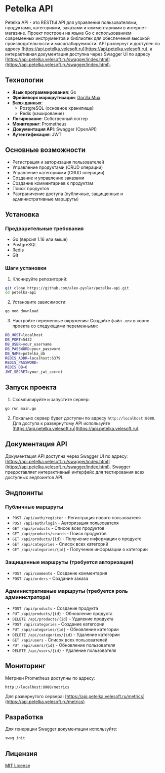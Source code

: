 # Petelka API

Petelka API - это RESTful API для управления пользователями, продуктами, категориями, заказами и комментариями в интернет-магазине. Проект построен на языке Go с использованием современных инструментов и библиотек для обеспечения высокой производительности и масштабируемости. API развернут и доступен по адресу [https://api.petelka.velesoft.ru](https://api.petelka.velesoft.ru), а интерактивная документация доступна через Swagger UI по адресу [https://api.petelka.velesoft.ru/swagger/index.html](https://api.petelka.velesoft.ru/swagger/index.html).

## Технологии

- **Язык программирования**: Go
- **Фреймворк маршрутизации**: [Gorilla Mux](https://github.com/gorilla/mux)
- **Базы данных**:
  - PostgreSQL (основное хранилище)
  - Redis (кэширование)
- **Логирование**: Собственный логгер
- **Мониторинг**: Prometheus
- **Документация API**: Swagger (OpenAPI)
- **Аутентификация**: JWT

## Основные возможности

- Регистрация и авторизация пользователей
- Управление продуктами (CRUD операции)
- Управление категориями (CRUD операции)
- Создание и управление заказами
- Создание комментариев к продуктам
- Поиск продуктов
- Разграничение доступа (публичные, защищенные и административные маршруты)

## Установка

### Предварительные требования

- Go (версия 1.16 или выше)
- PostgreSQL
- Redis
- Git

### Шаги установки

1. Клонируйте репозиторий:
```bash
git clone https://github.com/alex-pyslar/petelka-api.git
cd petelka-api
```

2. Установите зависимости:
```bash
go mod download
```

3. Настройте переменные окружения:
Создайте файл `.env` в корне проекта со следующими переменными:
```bash
DB_HOST=localhost
DB_PORT=5432
DB_USER=your_username
DB_PASSWORD=your_password
DB_NAME=petelka_db
REDIS_ADDR=localhost:6379
REDIS_PASSWORD=
REDIS_DB=0
JWT_SECRET=your_jwt_secret
```

## Запуск проекта

1. Скомпилируйте и запустите сервер:
```bash
go run main.go
```

2. Локально сервер будет доступен по адресу `http://localhost:8080`. Для доступа к развернутому API используйте [https://api.petelka.velesoft.ru](https://api.petelka.velesoft.ru).

## Документация API

Документация API доступна через Swagger UI по адресу: [https://api.petelka.velesoft.ru/swagger/index.html](https://api.petelka.velesoft.ru/swagger/index.html). Swagger предоставляет интерактивный интерфейс для тестирования всех доступных эндпоинтов API.

## Эндпоинты

### Публичные маршруты
- `POST /api/auth/register` - Регистрация нового пользователя
- `POST /api/auth/login` - Авторизация пользователя
- `GET /api/products` - Список всех продуктов
- `GET /api/products/search` - Поиск продуктов
- `GET /api/products/{id}` - Получение информации о продукте
- `GET /api/categories` - Список всех категорий
- `GET /api/categories/{id}` - Получение информации о категории

### Защищенные маршруты (требуется авторизация)
- `POST /api/comments` - Создание комментария
- `POST /api/orders` - Создание заказа

### Административные маршруты (требуется роль администратора)
- `POST /api/products` - Создание продукта
- `PUT /api/products/{id}` - Обновление продукта
- `DELETE /api/products/{id}` - Удаление продукта
- `POST /api/categories` - Создание категории
- `PUT /api/categories/{id}` - Обновление категории
- `DELETE /api/categories/{id}` - Удаление категории
- `GET /api/users` - Список всех пользователей
- `PUT /api/users/{id}` - Обновление пользователя
- `DELETE /api/users/{id}` - Удаление пользователя

## Мониторинг

Метрики Prometheus доступны по адресу:
```
http://localhost:8080/metrics
```
Для развернутого сервера: [https://api.petelka.velesoft.ru/metrics](https://api.petelka.velesoft.ru/metrics)

## Разработка

Для генерации Swagger документации используйте:
```bash
swag init
```

## Лицензия

[MIT License](LICENSE)